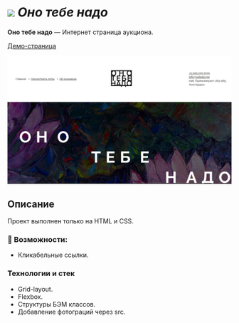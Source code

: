 # ![](./images/logo-ico.ico) *Оно тебе надо*

**Оно тебе надо** — Интернет страница аукциона.

[Демо-страница](https://sanyazola.github.io/ono-tebe-nado/)

![Главная страница](./images/ono-tebe-nado.jpg)

## Описание

Проект выполнен только на HTML и CSS.

### 🚀 Возможности:
- Кликабельные ссылки.

### Технологии и стек
- Grid-layout.
- Flexbox.
- Структуры БЭМ классов.
- Добавление фотограций через src.




